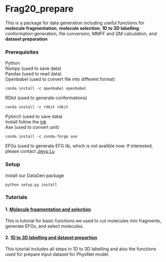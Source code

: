# Frag20_prepare
This is a package for data generation including useful functions for **molecule fragmentation**, **molecule selection**, **1D to 3D labelling**: conformation generation, file conversion, MMFF and QM calculation, and **dataset preparation**

### Prerequisites
Python <br>
Numpy (used to save data) <br>
Pandas (used to read data) <br>
Openbabel (used to convert file into different format)<br>
```
conda install -c openbabel openbabel
```

RDkit (used to generate conformations)<br>
```
conda install -c rdkit rdkit
```

Pytorch (used to save data) <br>
Install follow the [ink](https://pytorch.org/?utm_source=Google&utm_medium=PaidSearch&utm_campaign=%2A%2ALP+-+TM+-+General+-+HV+-+US&utm_adgroup=Install+PyTorch&utm_keyword=install%20pytorch&utm_offering=AI&utm_Product=PyTorch&gclid=EAIaIQobChMIoJbb_Nmy6gIViorICh0PigPMEAAYASAAEgLgy_D_BwE) <br>
Ase (used to convert unit) <br> 
```
conda install -c conda-forge ase
```

EFGs (used to generate EFG lib, which is not avalible now. If interested, please contact [Jieyu Lu](jl8570@nyu.edu)<br>

### Setup
Install our DataGen package
```
python setup.py install
```

### Tutorials
#### 1. [Molecule fragmentation and selection](http://htmlpreview.github.io/?https://github.com/jenniening/Frag20_prepare/blob/master/tutorials/Data_preparation_tutorial.html)
This is tutorial for basic functions we used to cut molecules into fragments, generate EFGs, and select molecules.
#### 2. [1D to 3D labelling and dataset prepartion](http://htmlpreview.github.io/?https://github.com/jenniening/Frag20_prepare/blob/master/tutorials/1D_to_3D_tutorial.html)
This tutorial includes all steps in 1D to 3D labelling and also the functions used for prepare input dataset for PhysNet model.
